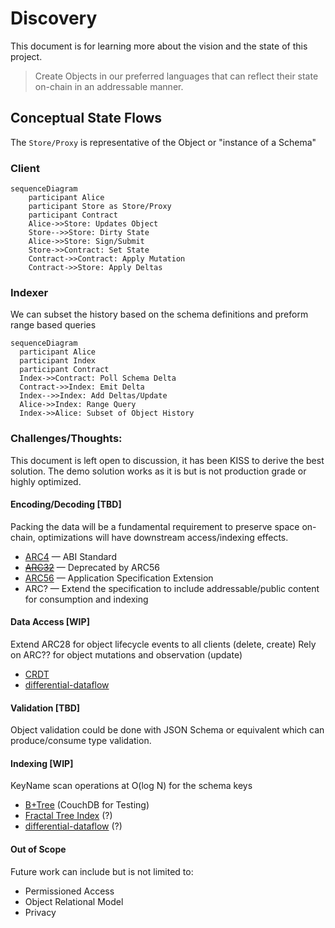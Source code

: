 # Discovery

This document is for learning more about the vision and the state of this project.

> Create Objects in our preferred languages that can reflect their state on-chain in an addressable manner.

## Conceptual State Flows

The `Store/Proxy` is representative of the Object or "instance of a Schema"

### Client

```mermaid
sequenceDiagram
    participant Alice
    participant Store as Store/Proxy
    participant Contract
    Alice->>Store: Updates Object
    Store-->>Store: Dirty State
    Alice->>Store: Sign/Submit
    Store->>Contract: Set State
    Contract->>Contract: Apply Mutation
    Contract->>Store: Apply Deltas

```

### Indexer

We can subset the history based on the schema definitions and preform range based queries

```mermaid
sequenceDiagram
  participant Alice
  participant Index
  participant Contract
  Index->>Contract: Poll Schema Delta
  Contract->>Index: Emit Delta
  Index-->>Index: Add Deltas/Update
  Alice->>Index: Range Query
  Index->>Alice: Subset of Object History
```

### Challenges/Thoughts:

This document is left open to discussion, it has been KISS to derive the best solution.
The demo solution works as it is but is not production grade or highly optimized.

#### Encoding/Decoding [TBD]

Packing the data will be a fundamental requirement to preserve space on-chain, 
optimizations will have downstream access/indexing effects. 

- [ARC4](https://dev.algorand.co/arc-standards/arc-0004/#encoding) — ABI Standard
- ~~[ARC32](https://dev.algorand.co/arc-standards/arc-0032/)~~ — Deprecated by ARC56
- [ARC56](https://dev.algorand.co/arc-standards/arc-0056/) — Application Specification Extension
- ARC? — Extend the specification to include addressable/public content for consumption and indexing

#### Data Access [WIP]

Extend ARC28 for object lifecycle events to all clients (delete, create)
Rely on ARC?? for object mutations and observation (update)

- [CRDT](https://en.wikipedia.org/wiki/Conflict-free_replicated_data_type)
- [differential-dataflow](https://timelydataflow.github.io/differential-dataflow/)

#### Validation [TBD]

Object validation could be done with JSON Schema or 
equivalent which can produce/consume type validation.

#### Indexing [WIP]

KeyName scan operations at O(log N) for the schema keys

- [B+Tree](https://en.wikipedia.org/wiki/B%2B_tree) (CouchDB for Testing)
- [Fractal Tree Index](https://en.wikipedia.org/wiki/Fractal_tree_index) (?)
- [differential-dataflow](https://timelydataflow.github.io/differential-dataflow/) (?)

#### Out of Scope

Future work can include but is not limited to:

- Permissioned Access
- Object Relational Model
- Privacy
